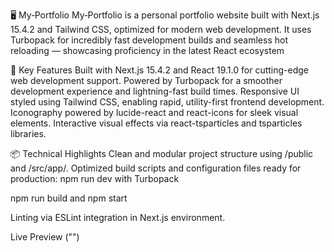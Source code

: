 🖥️ My‑Portfolio
My‑Portfolio is a personal portfolio website built with Next.js 15.4.2 and Tailwind CSS, optimized for modern web development. It uses Turbopack for incredibly fast development builds and seamless hot reloading — showcasing proficiency in the latest React ecosystem

🚀 Key Features
Built with Next.js 15.4.2 and React 19.1.0 for cutting-edge web development support. 
Powered by Turbopack for a smoother development experience and lightning-fast build times. 
Responsive UI styled using Tailwind CSS, enabling rapid, utility-first frontend development.
Iconography powered by lucide-react and react-icons for sleek visual elements. 
Interactive visual effects via react-tsparticles and tsparticles libraries. 

📦 Technical Highlights
Clean and modular project structure using /public and /src/app/.
Optimized build scripts and configuration files ready for production:
npm run dev with Turbopack

npm run build and npm start

Linting via ESLint integration in Next.js environment.

Live Preview ("")
